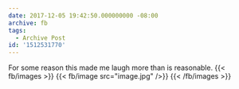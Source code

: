 ```yaml
---
date: 2017-12-05 19:42:50.000000000 -08:00
archive: fb
tags: 
  - Archive Post
id: '1512531770'
---
```


For some reason this made me laugh more than is reasonable.
{{< fb/images >}}
{{< fb/image src="image.jpg" />}}
{{< /fb/images >}}
